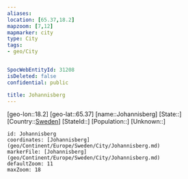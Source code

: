 ```yaml
---
aliases: 
location: [65.37,18.2]
mapzoom: [7,12] 
mapmarker: city 
type: City
tags:
- geo/City


SpocWebEntityId: 31208
isDeleted: false
confidential: public

title: Johannisberg
---
```

[geo-lon::18.2]
[geo-lat::65.37]
[name::Johannisberg]
[State::]
[Country::[Sweden](geo/Continent/Europe/Sweden.md)]
[StateId::]
[Population::]
[Unknown::]


```leaflet
id: Johannisberg
coordinates: [Johannisberg](geo/Continent/Europe/Sweden/City/Johannisberg.md)
markerFile: [Johannisberg](geo/Continent/Europe/Sweden/City/Johannisberg.md)
defaultZoom: 11 
maxZoom: 18
```


